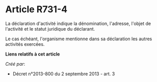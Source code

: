 # Article R731-4

La déclaration d'activité indique la dénomination, l'adresse, l'objet de l'activité et le statut juridique du déclarant.

Le cas échéant, l'organisme mentionne dans sa déclaration les autres activités exercées.

**Liens relatifs à cet article**

_Créé par_:

  - Décret n°2013-800 du 2 septembre 2013 - art. 3
